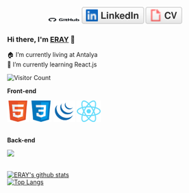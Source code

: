 <p align="center">
	<a href="https://github.com/spake2"><img src="imgs/github-logo-vector.png" alt="GitHub" width="75" height="20"></a>
	<a href="https://www.linkedin.com/in/erayaltunsoy"><img src="imgs/linkedin.svg" alt="LinkedIn"></a>
	<a href="https://terrytangyuan.github.io/cv.html"><img src="imgs/cv.svg" alt="Curriculum Vitae"></a>
</p>


### Hi there, I'm [ERAY](https://github.com/spake2) 👋

🏠 I’m currently living at Antalya <br/>
🌱 I’m currently learning React.js <br/>


![Visitor Count](https://profile-counter.glitch.me/spake2/count.svg)


**Front-end**<br>

<code><img height="50" src=imgs/html.png></code>
<code><img height="50" src=imgs/css.png></code>
<code><img height="50" src=imgs/jquery.png></code>
<code><img height="50" src=imgs/react.png></code><br><br>

**Back-end**<br>

<code><img height="50" src="https://raw.githubusercontent.com/dereknguyen269/dereknguyen269/master/images/php.svg"></code><br><br>




[![ERAY's github stats](https://github-readme-stats.vercel.app/api?username=spake2&show_icons=true&theme=merko)](https://github.com/spake2)<br>
[![Top Langs](https://github-readme-stats.vercel.app/api/top-langs/?username=spake2&layout=compact&theme=merko)](https://github.com/anuraghazra/github-readme-stats)
